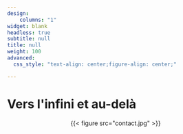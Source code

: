 ```yaml
---
design:
    columns: "1"
widget: blank
headless: true
subtitle: null
title: null
weight: 100
advanced:
  css_style: "text-align: center;figure-align: center;"

---
```


# Vers l'infini et au-delà

<center>{{< figure src="contact.jpg" >}}</center>
<!-- {{< figure src="contact.jpg" >}} -->